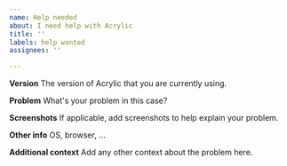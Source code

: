 ```yaml
---
name: Help needed
about: I need help with Acrylic
title: ''
labels: help wanted
assignees: ''

---
```


**Version**
The version of Acrylic that you are currently using.

**Problem**
What's your problem in this case?

**Screenshots**
If applicable, add screenshots to help explain your problem.

**Other info**
OS, browser, ...

**Additional context**
Add any other context about the problem here.
